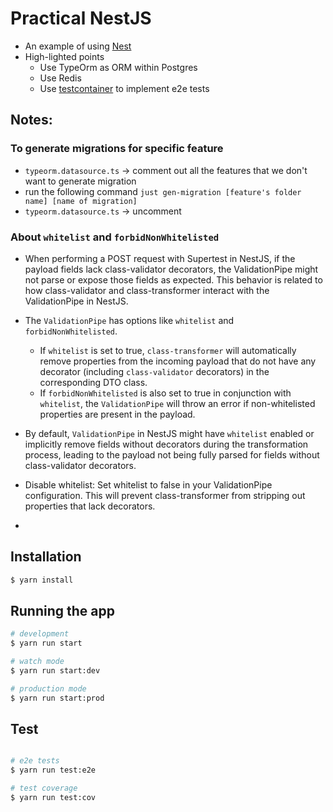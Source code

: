# Practical NestJS

- An example of using [Nest](https://github.com/nestjs/nest)
- High-lighted points
  - Use TypeOrm as ORM within Postgres
  - Use Redis
  - Use [testcontainer](https://testcontainers.com/) to implement e2e tests

## Notes:
### To generate migrations for specific feature
- `typeorm.datasource.ts` -> comment out all the features that we don't want to generate migration
- run the following command `just gen-migration [feature's folder name] [name of migration]`
- `typeorm.datasource.ts` -> uncomment

### About `whitelist` and `forbidNonWhitelisted`

- When performing a POST request with Supertest in NestJS, if the payload fields lack class-validator decorators, the ValidationPipe might not parse or expose those fields as expected. This behavior is related to how class-validator and class-transformer interact with the ValidationPipe in NestJS.

- The `ValidationPipe` has options like `whitelist` and `forbidNonWhitelisted`.
    - If `whitelist` is set to true, `class-transformer` will automatically remove properties from the incoming payload that do not have any decorator (including `class-validator` decorators) in the corresponding DTO class.
    - If `forbidNonWhitelisted` is also set to true in conjunction with `whitelist`, the `ValidationPipe` will throw an error if non-whitelisted properties are present in the payload.

- By default, `ValidationPipe` in NestJS might have `whitelist` enabled or implicitly remove fields without decorators during the transformation process, leading to the payload not being fully parsed for fields without class-validator decorators.

- Disable whitelist: Set whitelist to false in your ValidationPipe configuration. This will prevent class-transformer from stripping out properties that lack decorators.

- 

## Installation

```bash
$ yarn install
```

## Running the app

```bash
# development
$ yarn run start

# watch mode
$ yarn run start:dev

# production mode
$ yarn run start:prod
```

## Test

```bash

# e2e tests
$ yarn run test:e2e

# test coverage
$ yarn run test:cov
```

